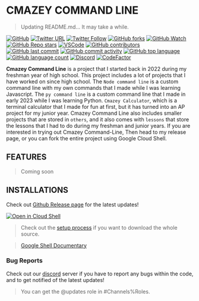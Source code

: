 # CMAZEY COMMAND LINE
> Updating README.md... It may take a while.

  [![GitHub](https://img.shields.io/github/license/cmazey/cmazey-command-line?style=plastic)](https://github.com/cmazey/cmazey-command-line/blob/main/license)
  [![Twitter URL](https://img.shields.io/twitter/url?style=social&url=https%3A%2F%2Fgit.coltondogportraits.com%2F)](https://twitter.com/intent/tweet?text=Wow:&url=https%3A%2F%2Fgit.coltondogportraits.com%2F)
  [![Twitter Follow](https://img.shields.io/twitter/follow/cmazeyRBLX?style=social)](https://twitter.com/intent/follow?screen_name=cmazeyRBLX)
  [![GitHub forks](https://img.shields.io/github/forks/cmazey/cmazey-command-line?style=social)](https://github.com/cmazey/cmazey-command-line/fork)
  [![GitHub Watch](https://img.shields.io/github/watchers/cmazey/cmazey-command-line?style=social)](https://github.com/cmazey/cmazey-command-line/)
  [![GitHub Repo stars](https://img.shields.io/github/stars/cmazey/cmazey-command-line?style=social)](https://github.com/cmazey/cmazey-command-line/stargazers)
  [![VSCode](https://img.shields.io/badge/Made%20in-VSCode-informational?style=plastic)](https://code.visualstudio.com/)
  [![GitHub contributors](https://img.shields.io/github/contributors/cmazey/cmazey-command-line?style=plastic)](https://img.shields.io/github/contributors/cmazey/cmazey-command-line?style=plastic)
  [![GitHub last commit](https://img.shields.io/github/last-commit/cmazey/cmazey-command-line?style=plastic)](https://img.shields.io/github/last-commit/cmazey/cmazey-command-line)
  [![GitHub commit activity](https://img.shields.io/github/commit-activity/w/cmazey/cmazey-command-line?style=plastic)](https://img.shields.io/github/commit-activity/w/cmazey/cmazey-command-line?style=plastic)
  [![GitHub top language](https://img.shields.io/github/languages/top/cmazey/cmazey-command-line?style=plastic)](https://img.shields.io/github/languages/top/cmazey/cmazey-command-line)
  [![GitHub language count](https://img.shields.io/github/languages/count/cmazey/cmazey-command-line?style=plastic)](https://img.shields.io/github/languages/count/cmazey/cmazey-command-line)
  [![Discord](https://img.shields.io/discord/1013992651676205128)](https://discord.gg/MP6DhTjzfj)
  [![CodeFactor](https://www.codefactor.io/repository/github/cmazey/cmazey-command-line/badge/main)](https://www.codefactor.io/repository/github/cmazey/cmazey-command-line/overview/main)

**Cmazey Command Line** is a project that I started back in 2022 during my freshman year of high school. This project includes a lot of projects that I have worked on since high school. The `Node command line` is a custom command line with my own commands that I made while I was learning Javascript. The `py command line` is a custom command line that I made in early 2023 while I was learning Python. `Cmazey Calculator`, which is a terminal calculator that I made for fun at first, but it has turned into an AP project for my junior year. Cmazey Command Line also includes smaller projects that are stored in `others`, and it also comes with `lessons` that store the lessons that I had to do during my freshman and junior years. If you are interested in trying out Cmazey Command-Line, Then head to my release page, or you can fork the entire project using Google Cloud Shell.

## FEATURES
> Coming soon

## INSTALLATIONS

Check out [Github Release page](https://github.com/cmazey/cmazey-command-line/releases) for the latest updates!

[![Open in Cloud Shell](https://gstatic.com/cloudssh/images/open-btn.svg)](https://shell.cloud.google.com/cloudshell/editor?cloudshell_git_repo=https%3A%2F%2Fgithub.com%2Fcmazey%2Fcmazey-command-line.git)

> Check out the [setup process](https://github.com/cmazey/cmazey-command-line/blob/main/Cmd-REPL/re/readme.md) if you want to download the whole source.

> [Google Shell Documentary](https://github.com/cmazey/cmazey-command-line/blob/main/googleshelldoc.md)

### Bug Reports

Check out our [discord](https://discord.gg/MP6DhTjzfj) server if you have to report any bugs within the code, and to get notified of the latest updates!
> You can get the @updates role in #Channels%Roles.
